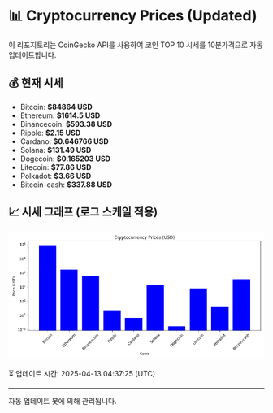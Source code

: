 
# 📊 Cryptocurrency Prices (Updated)

이 리포지토리는 CoinGecko API를 사용하여 코인 TOP 10 시세를 10분가격으로 자동 업데이트합니다.

## 💰 현재 시세
- Bitcoin: **$84864 USD**
- Ethereum: **$1614.5 USD**
- Binancecoin: **$593.38 USD**
- Ripple: **$2.15 USD**
- Cardano: **$0.646766 USD**
- Solana: **$131.49 USD**
- Dogecoin: **$0.165203 USD**
- Litecoin: **$77.86 USD**
- Polkadot: **$3.66 USD**
- Bitcoin-cash: **$337.88 USD**

## 📈 시세 그래프 (로그 스케일 적용)
![Crypto Prices](crypto_prices.png)

⏳ 업데이트 시간: 2025-04-13 04:37:25 (UTC)

---
자동 업데이트 봇에 의해 관리됩니다.
